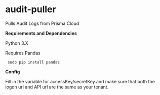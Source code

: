# audit-puller
Pulls Audit Logs from Prisma Cloud

<b>Requirements and Dependencies</b>

Python 3.X

Requires Pandas

<code> sudo pip install pandas </code>

<b>Config</b>

Fill in the variable for accessKey/secretKey and make sure that both the logon url and API url are the same as your tenant.
